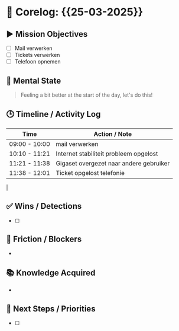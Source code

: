 # 🧠 Corelog: {{25-03-2025}}

## ▶️ Mission Objectives
- [ ] Mail verwerken
- [ ] Tickets verwerken
- [ ] Telefoon opnemen

## 🧠 Mental State
> Feeling a bit better at the start of the day, let's do this!

## 🕒 Timeline / Activity Log
| Time       | Action / Note                          |
|------------|----------------------------------------|
| 09:00 - 10:00 | mail verwerken |
| 10:10 - 11:21 | Internet stabiliteit probleem opgelost |
| 11:21 - 11:38 | Gigaset overgezet naar andere gebruiker |
| 11:38 - 12:01 | Ticket opgelost telefonie |
|

## ✅ Wins / Detections
- [ ] 

## 🛑 Friction / Blockers
- 

## 📚 Knowledge Acquired
- 

## 🧭 Next Steps / Priorities
- [ ] 
